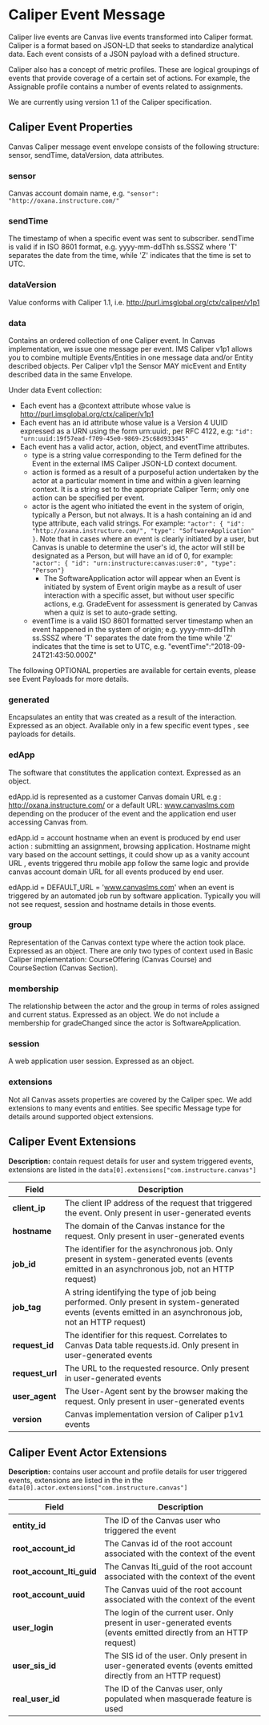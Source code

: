 Caliper Event Message
=====================

Caliper live events are Canvas live events transformed into Caliper format. Caliper is a format based on JSON-LD that seeks to standardize analytical data. Each event consists of a JSON payload with a defined structure.

Caliper also has a concept of metric profiles. These are logical groupings of events that provide coverage of a certain set of actions. For example, the Assignable profile contains a number of events related to assignments.

We are currently using version 1.1 of the Caliper specification.

## Caliper Event Properties

Canvas Caliper message event envelope consists of the following structure: sensor, sendTime, dataVersion, data attributes.

### sensor

Canvas account domain name, e.g. `"sensor": "http://oxana.instructure.com/"`

### sendTime

The timestamp of when a specific event was sent to subscriber. sendTime is valid if in ISO 8601 format, e.g. yyyy-mm-ddThh ss.SSSZ where 'T' separates the date from the time, while 'Z' indicates that the time is set to UTC.

### dataVersion

Value conforms with Caliper 1.1, i.e. http://purl.imsglobal.org/ctx/caliper/v1p1

### data

Contains an ordered collection of one Caliper event. In Canvas implementation, we issue one message per event. IMS Caliper v1p1 allows you to combine multiple Events/Entities in one message data and/or Entity described objects. Per Caliper v1p1 the Sensor MAY micEvent and Entity described data in the same Envelope.

Under data Event collection:

* Each event has a @context attribute whose value is http://purl.imsglobal.org/ctx/caliper/v1p1
* Each event has an id attribute whose value is a Version 4 UUID expressed as a URN using the form urn:uuid:, per RFC 4122, e.g: `"id": "urn:uuid:19f57ead-f709-45e0-9869-25c68d933d45"`
* Each event has a valid actor, action, object, and eventTime attributes.
  * type is a string value corresponding to the Term defined for the Event in the external IMS Caliper JSON-LD context document.
  * action is formed as a result of a purposeful action undertaken by the actor at a particular moment in time and within a given learning context. It is a string set to the appropriate Caliper Term; only one action can be specified per event.
  * actor is the agent who initiated the event in the system of origin, typically a Person, but not always. It is a hash containing an id and type attribute, each valid strings. For example: `"actor": { "id": "http://oxana.instructure.com/", "type": "SoftwareApplication" }`. Note that in cases where an event is clearly initiated by a user, but Canvas is unable to determine the user's id, the actor will still be designated as a Person, but will have an id of 0, for example: `"actor": { "id": "urn:instructure:canvas:user:0", "type": "Person"}`
      * The SoftwareApplication actor will appear when an Event is initiated by system of Event origin maybe as a result of user interaction with a specific asset, but without user specific actions, e.g. GradeEvent for assessment is generated by Canvas when a quiz is set to auto-grade setting.
  * eventTime is a valid ISO 8601 formatted server timestamp when an event happened in the system of origin; e.g. yyyy-mm-ddThh ss.SSSZ where 'T' separates the date from the time while 'Z' indicates that the time is set to UTC, e.g. "eventTime":"2018-09-24T21:43:50.000Z"

The following OPTIONAL properties are available for certain events, please see Event Payloads for more details.

### generated

Encapsulates an entity that was created as a result of the interaction. Expressed as an object. Available only in a few specific event types , see payloads for details.

### edApp

The software that constitutes the application context. Expressed as an object.

edApp.id is represented as a customer Canvas domain URL e.g : http://oxana.instructure.com/ or a default URL: www.canvaslms.com depending on the producer of the event and the application end user accessing Canvas from.

edApp.id = account hostname when an event is produced by end user action : submitting an assignment, browsing application. Hostname might vary based on the account settings, it could show up as a vanity account URL , events triggered thru mobile app follow the same logic and provide canvas account domain URL for all events produced by end user.

edApp.id = DEFAULT_URL = 'www.canvaslms.com' when an event is triggered by an automated job run by software application. Typically you will not see request, session and hostname details in those events.

### group

Representation of the Canvas context type where the action took place. Expressed as an object. There are only two types of context used in Basic Caliper implementation: CourseOffering (Canvas Course) and CourseSection (Canvas Section).

### membership

The relationship between the actor and the group in terms of roles assigned and current status. Expressed as an object. We do not include a membership for gradeChanged since the actor is SoftwareApplication.

### session

A web application user session. Expressed as an object.

### extensions

Not all Canvas assets properties are covered by the Caliper spec. We add extensions to many events and entities. See specific Message type for details around supported object extensions.


## Caliper Event Extensions

**Description:** contain request details for user and system triggered events, extensions are listed in the `data[0].extensions["com.instructure.canvas"]`

| Field | Description |
|-|-|
| **client_ip** | The client IP address of the request that triggered the event. Only present in user-generated events |
| **hostname** | The domain of the Canvas instance for the request. Only present in user-generated events |
| **job_id** | The identifier for the asynchronous job. Only present in system-generated events (events emitted in an asynchronous job, not an HTTP request) |
| **job_tag** | A string identifying the type of job being performed. Only present in system-generated events (events emitted in an asynchronous job, not an HTTP request) |
| **request_id** | The identifier for this request. Correlates to Canvas Data table requests.id. Only present in user-generated events |
| **request_url** | The URL to the requested resource. Only present in user-generated events |
| **user_agent** | The User-Agent sent by the browser making the request. Only present in user-generated events |
| **version** | Canvas implementation version of Caliper p1v1 events |


## Caliper Event Actor Extensions

**Description:** contains user account and profile details for user triggered events, extensions are listed in the in the `data[0].actor.extensions["com.instructure.canvas"]`

| Field | Description |
|-|-|
| **entity_id** | The ID of the Canvas user who triggered the event |
| **root_account_id** | The Canvas id of the root account associated with the context of the event |
| **root_account_lti_guid** | The Canvas lti_guid of the root account associated with the context of the event |
| **root_account_uuid** | The Canvas uuid of the root account associated with the context of the event |
| **user_login** | The login of the current user. Only present in user-generated events (events emitted directly from an HTTP request) |
| **user_sis_id** | The SIS id of the user. Only present in user-generated events (events emitted directly from an HTTP request) |
| **real_user_id** | The ID of the Canvas user, only populated when masquerade feature is used |

